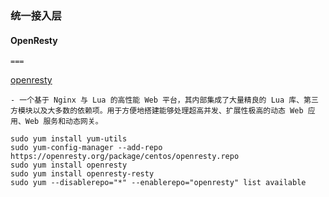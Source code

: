 ### 统一接入层
    
#### OpenResty
    === 
    
   [openresty](https://openresty.org/cn/)
    
    - 一个基于 Nginx 与 Lua 的高性能 Web 平台，其内部集成了大量精良的 Lua 库、第三方模块以及大多数的依赖项。用于方便地搭建能够处理超高并发、扩展性极高的动态 Web 应用、Web 服务和动态网关。
   
    sudo yum install yum-utils
    sudo yum-config-manager --add-repo https://openresty.org/package/centos/openresty.repo
    sudo yum install openresty
    sudo yum install openresty-resty
    sudo yum --disablerepo="*" --enablerepo="openresty" list available        